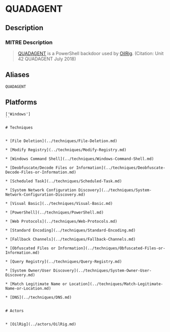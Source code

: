 
# QUADAGENT

## Description

### MITRE Description

> [QUADAGENT](https://attack.mitre.org/software/S0269) is a PowerShell backdoor used by [OilRig](https://attack.mitre.org/groups/G0049). (Citation: Unit 42 QUADAGENT July 2018)

## Aliases

```
QUADAGENT
```

## Platforms

```
['Windows']
``

# Techniques


* [File Deletion](../techniques/File-Deletion.md)

* [Modify Registry](../techniques/Modify-Registry.md)
    
* [Windows Command Shell](../techniques/Windows-Command-Shell.md)
    
* [Deobfuscate/Decode Files or Information](../techniques/Deobfuscate-Decode-Files-or-Information.md)
    
* [Scheduled Task](../techniques/Scheduled-Task.md)
    
* [System Network Configuration Discovery](../techniques/System-Network-Configuration-Discovery.md)
    
* [Visual Basic](../techniques/Visual-Basic.md)
    
* [PowerShell](../techniques/PowerShell.md)
    
* [Web Protocols](../techniques/Web-Protocols.md)
    
* [Standard Encoding](../techniques/Standard-Encoding.md)
    
* [Fallback Channels](../techniques/Fallback-Channels.md)
    
* [Obfuscated Files or Information](../techniques/Obfuscated-Files-or-Information.md)
    
* [Query Registry](../techniques/Query-Registry.md)
    
* [System Owner/User Discovery](../techniques/System-Owner-User-Discovery.md)
    
* [Match Legitimate Name or Location](../techniques/Match-Legitimate-Name-or-Location.md)
    
* [DNS](../techniques/DNS.md)
    

# Actors


* [OilRig](../actors/OilRig.md)

